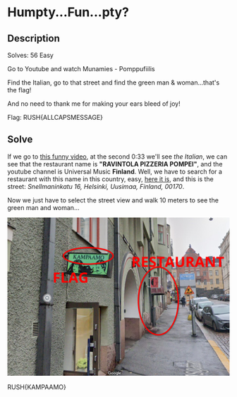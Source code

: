 # Humpty...Fun...pty?
## Description
Solves: 56  Easy

Go to Youtube and watch
Munamies - Pomppufiilis

Find the Italian, go to that street and find the green man & woman...that's the flag!

And no need to thank me for making your ears bleed of joy!

Flag: RUSH{ALLCAPSMESSAGE}

## Solve
If we go to [this funny video](https://youtu.be/ZHReqKRvonE?t=33), at the second 0:33 we'll see _the Italian_, we can see that the restaurant name is **"RAVINTOLA PIZZERIA POMPEI"**, and the youtube channel is Universal Music **Finland**. Well, we have to search for a restaurant with this name in this country, easy, [here it is](https://es.restaurantguru.com/Pompei-Helsinki), and this is the street: _Snellmaninkatu 16, Helsinki, Uusimaa, Finland, 00170_.

Now we just have to select the street view and walk 10 meters to see the green man and woman...

![street view](./SOLVE.png)

RUSH{KAMPAAMO}

